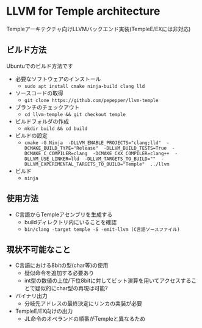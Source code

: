 # LLVM for Temple architecture
Templeアーキテクチャ向けLLVMバックエンド実装(TempleE/EXには非対応)

## ビルド方法
Ubuntuでのビルド方法です

- 必要なソフトウェアのインストール
  - `sudo apt install cmake ninja-build clang lld`
- ソースコードの取得
  - `git clone https://github.com/pepepper/llvm-temple`
- ブランチのチェックアウト
  - `cd llvm-temple && git checkout temple`
- ビルドフォルダの作成
  - `mkdir build && cd build`
- ビルドの設定
  - `cmake -G Ninja 
    -DLLVM_ENABLE_PROJECTS="clang;lld" 
    -DCMAKE_BUILD_TYPE="Release" 
    -DLLVM_BUILD_TESTS=True 
    -DCMAKE_C_COMPILER=clang 
    -DCMAKE_CXX_COMPILER=clang++ 
    -DLLVM_USE_LINKER=lld 
    -DLLVM_TARGETS_TO_BUILD="" 
    -DLLVM_EXPERIMENTAL_TARGETS_TO_BUILD="Temple" 
    ../llvm`
- ビルド
  - `ninja`

## 使用方法
- C言語からTempleアセンブリを生成する
  - buildディレクトリ内にいることを確認
  - `bin/clang -target temple -S -emit-llvm (C言語ソースファイル)`


## 現状不可能なこと
- C言語における8bitの型(char等)の使用
  - 疑似命令を追加する必要あり
  - int型の数値の上位/下位8bitに対してビット演算を用いてアクセスすることで疑似的にchar型の再現は可能?
- バイナリ出力
  - 分岐先アドレスの最終決定にリンカの実装が必要
- TempleE/EX向けの出力
  - JL命令のオペランドの順番がTempleと異なるため